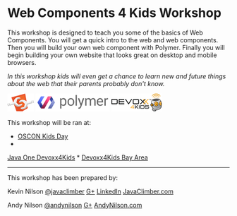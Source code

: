 <!-- 
TODO
Add Cover http://help.gitbook.com/format/cover.html
-->
# Web Components 4 Kids Workshop

This workshop is designed to teach you some of the basics of Web Components.  You will get a quick intro to the web and web components.  Then you will build your own web component with  Polymer.  Finally you will begin building your own website that looks great on desktop and mobile browsers.

*In this workshop kids will even get a chance to learn new and future things about the web that their parents probably don't know.*


![Web Components Logo](images/webcomponentslogo.png)
![Polymer Logo](images/polymerlogo.png)
![Devoxx4Kids Logo](images/devoxx4kidslogo.png)




This workshop will be ran at:

* [OSCON Kids Day](http://www.oscon.com/open-source-2015/public/schedule/detail/43598)
* 
[Java One Devoxx4Kids](https://www.oracle.com/javaone)
* 
[Devoxx4Kids Bay Area](http://www.meetup.com/Devoxx4Kids-BayArea/)


---


 This workshop has been prepared by:

Kevin Nilson 
[@javaclimber](https://twitter.com/javaclimber)  [G+](https://google.com/+KevinNilson)
[LinkedIn](https://www.linkedin.com/in/kevinnilson)
[JavaClimber.com](http://www.javaclimber.com)

Andy Nilson 
[@andynilson](https://twitter.com/andy_nilson)
[G+](https://google.com/AndyNilson123)
[AndyNilson.com](http://www.andynilson.com)
